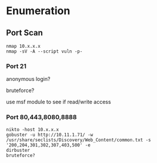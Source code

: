 # Enumeration

## Port Scan
```
nmap 10.x.x.x
nmap -sV -A --script vuln -p-
```

### Port 21

anonymous login?

bruteforce?

use msf module to see if read/write access

### Port 80,443,8080,8888
```
nikto -host 10.x.x.x
gobuster -u http://10.11.1.71/ -w /usr/share/seclists/Discovery/Web_Content/common.txt -s '200,204,301,302,307,403,500' -e
dirbuster
bruteforce?
```
